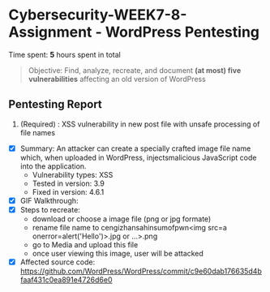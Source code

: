 # Cybersecurity-WEEK7-8-Assignment - WordPress Pentesting


Time spent: **5** hours spent in total

> Objective: Find, analyze, recreate, and document **(at most) five vulnerabilities** affecting an old version of WordPress

## Pentesting Report

1. (Required) : XSS vulnerability in new post file with unsafe processing of file names
  - [X] Summary: An attacker can create a specially crafted image file name which, when uploaded in WordPress,
                 injectsmalicious JavaScript code into the application.
    - Vulnerability types: XSS
    - Tested in version: 3.9
    - Fixed in version: 4.6.1
  - [X] GIF Walkthrough:
  - [X] Steps to recreate: 
    - download or choose a image file (png or jpg formate)
    - rename file name to cengizhansahinsumofpwn<img src=a onerror=alert('Hello')>.jpg or ...>.png
    - go to Media and upload this file
    - once user viewing this image, user will be attacked
  - [X] Affected source code: https://github.com/WordPress/WordPress/commit/c9e60dab176635d4bfaaf431c0ea891e4726d6e0
